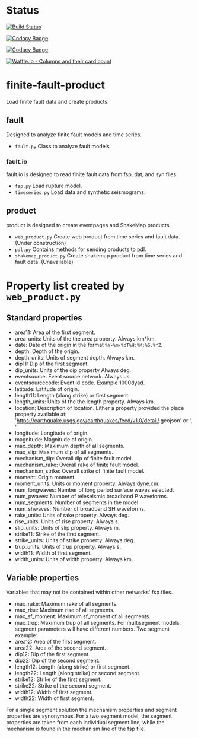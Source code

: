 Status
=======

[![Build Status](https://travis-ci.org/hschovanec-usgs/finite-fault-product.svg?branch=master)](https://travis-ci.org/hschovanec-usgs/finite-fault-product)

[![Codacy Badge](https://api.codacy.com/project/badge/Grade/81d612b63c864f3fb894f4e5bec90b49)](https://www.codacy.com/app/hschovanec-usgs/finite-fault-product?utm_source=github.com&amp;utm_medium=referral&amp;utm_content=hschovanec-usgs/finite-fault-product&amp;utm_campaign=Badge_Grade)

[![Codacy Badge](https://api.codacy.com/project/badge/Coverage/81d612b63c864f3fb894f4e5bec90b49)](https://www.codacy.com/app/hschovanec-usgs/finite-fault-product?utm_source=github.com&utm_medium=referral&utm_content=hschovanec-usgs/finite-fault-product&utm_campaign=Badge_Coverage)

[![Waffle.io - Columns and their card count](https://badge.waffle.io/hschovanec-usgs/finite-fault-product.svg?columns=all)](https://waffle.io/hschovanec-usgs/finite-fault-product)


# finite-fault-product

Load finite fault data and create products.

## fault
Designed to analyze finite fault models and time series.
* `fault.py` Class to analyze fault models.

### fault.io
fault.io is designed to read finite fault data from fsp, dat, and syn files.

 * `fsp.py` Load rupture model.
 * `timeseries.py` Load data and synthetic seismograms.

## product
product is designed to create eventpages and ShakeMap products.
* `web_product.py` Create web product from time series and fault data. (Under construction)
* `pdl.py` Contains methods for sending products to pdl.
* `shakemap_product.py` Create shakemap product from time series and fault data. (Unavailable)


# Property list created by `web_product.py`
## Standard properties

- area11: Area of the first segment.
- area_units: Units of the the area property. Always km*km.
- date: Date of the origin in the format `%Y-%m-%dT%H:%M:%S.%fZ`.
- depth: Depth of the origin.
- depth_units: Units of segment depth. Always km.
- dip11: Dip of the first segment.
- dip_units: Units of the dip property Always deg.
- eventsource: Event source network. Always us.
- eventsourcecode: Event id code. Example 1000dyad.
- latitude: Latitude of origin.
- length11: Length (along strike) or first segment.
- length_units: Units of the the length property. Always km.
- location: Description of location. Either a property provided the place property available at: 'https://earthquake.usgs.gov/earthquakes/feed/v1.0/detail/<EVENTID>.geojson' or '<LATITUDE>, <LONGITUDE>'
- longitude: Longitude of origin.
- magnitude: Magnitude of origin.
- max_depth: Maximum depth of all segments.
- max_slip: Maximum slip of all segments.
- mechanism_dip: Overall dip of finite fault model.
- mechanism_rake: Overall rake of finite fault model.
- mechanism_strike: Overall strike of finite fault model.
- moment: Origin moment.
- moment_units: Units or moment property. Always dyne.cm.
- num_longwaves:  Number of long period surface waves selected.
- num_pwaves: Number of teleseismic broadband P waveforms.
- num_segments: Number of segments in the model.
- num_shwaves: Number of broadband SH waveforms.
- rake_units: Units of rake property. Always deg.
- rise_units: Units of rise property. Always s.
- slip_units: Units of slip property. Always m.
- strike11: Strike of the first segment.
- strike_units: Units of strike property. Always deg.
- trup_units: Units of trup property. Always s.
- width11: Width of first segment.
- width_units: Units of width property. Always km.
    
## Variable properties
Variables that may not be contained within other networks' fsp files.
- max_rake: Maximum rake of all segments.
- max_rise: Maximum rise of all segments.
- max_sf_moment: Maximum sf_moment of all segments.
- max_trup: Maximum trup of all segments.
For multisegment models, segment parameters will have different numbers. Two segment example:
- area12: Area of the first segment.
- area22: Area of the second segment.
- dip12: Dip of the first segment.
- dip22: Dip of the second segment.
- length12: Length (along strike) or first segment.
- length22: Length (along strike) or second segment.
- strike12: Strike of the first segment.
- strike22: Strike of the second segment.
- width12: Width of first segment.
- width22: Width of first segment.

For a single segment solution the mechanism properties and segment properties are synonymous. For a two segment model, the segment properties are taken from each individual segment line, while the mechanism is found in the mechanism line of the fsp file.
